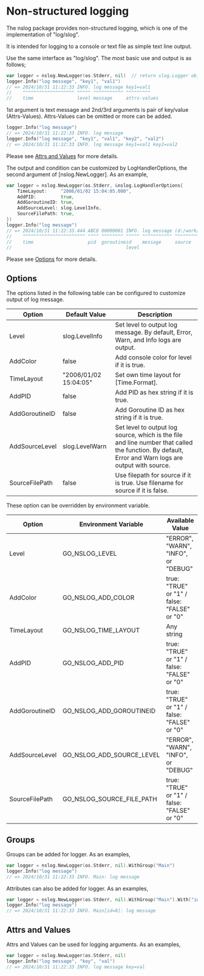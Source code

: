 # Non-structured logging

The nslog package provides non-structured logging, which is one of the implementation of "log/slog".

It is intended for logging to a console or text file as simple text line output.

Use the same interface as "log/slog". The most basic use and output is as follows;

```go
var logger = nslog.NewLogger(os.Stderr, nil)  // return slog.Logger object
logger.Info("log message", "key1", "val1")
// => 2024/10/31 11:22:33 INFO. log message key1=val1
//    ^^^^^^^^^^^^^^^^^^^ ^^^^^ ^^^^^^^^^^^ ^^^^^^^^^
//    time                level message     attrs-values
```

1st argument is text message and 2nd/3rd arguments is pair of key/value (Attrs-Values).
Attrs-Values can be omitted or more can be added.

```go
logger.Info("log message")
// => 2024/10/31 11:22:33 INFO. log message
logger.Info("log message", "key1", "val1", "key2", "val2")
// => 2024/10/31 11:22:33 INFO. log message key1=val1 key2=val2
```

Please see [Attrs and Values](#attrs-and-values) for more details.

The output and condition can be customized by LogHandlerOptions, the second argument of [nslog.NewLogger].
As an example,

```go
var logger = nslog.NewLogger(os.Stderr, &nslog.LogHandlerOptions{
    TimeLayout:     "2006/01/02 15:04:05.000",
    AddPID:         true,
    AddGoroutineID: true,
    AddSourceLevel: slog.LevelInfo,
    SourceFilePath: true,
})
logger.Info("log message")
// => 2024/10/31 11:22:33.444 ABCD 00000001 INFO. log message (d:/work/project/sample/main.go:19)
//    ^^^^^^^^^^^^^^^^^^^^^^^ ^^^^ ^^^^^^^^ ^^^^^ ^^^^^^^^^^^ ^^^^^^^^^^^^^^^^^^^^^^^^^^^^^^^^^^^
//    time                    pid  goroutineid    message     source
//                                          level
```

Please see [Options](#options) for more details.

## Options

The options listed in the following table can be configured to customize output of log message.

| Option         | Default Value         | Description |
| -------------- | --------------------- | ----------- |
| Level          | slog.LevelInfo        | Set level to output log message. By default, Error, Warn, and Info logs are output. |
| AddColor       | false                 | Add console color for level if it is true. |
| TimeLayout     | "2006/01/02 15:04:05" | Set own time layout for [Time.Format]. |
| AddPID         | false                 | Add PID as hex string if it is true. |
| AddGoroutineID | false                 | Add Goroutine ID as hex string if it is true. |
| AddSourceLevel | slog.LevelWarn        | Set level to output log source, which is the file and line number that called the function. By default, Error and Warn logs are output with source. |
| SourceFilePath | false                 | Use filepath for source if it is true. Use filename for source if it is false. |

These option can be overridden by environment variable.

| Option         | Environment Variable      | Available Value                             |
| -------------- | ------------------------- | ------------------------------------------- |
| Level          | GO_NSLOG_LEVEL            | "ERROR", "WARN", "INFO", or "DEBUG"         |
| AddColor       | GO_NSLOG_ADD_COLOR        | true: "TRUE" or "1" / false: "FALSE" or "0" |
| TimeLayout     | GO_NSLOG_TIME_LAYOUT      | Any string                                  |
| AddPID         | GO_NSLOG_ADD_PID          | true: "TRUE" or "1" / false: "FALSE" or "0" |
| AddGoroutineID | GO_NSLOG_ADD_GOROUTINEID  | true: "TRUE" or "1" / false: "FALSE" or "0" |
| AddSourceLevel | GO_NSLOG_ADD_SOURCE_LEVEL | "ERROR", "WARN", "INFO", or "DEBUG"         |
| SourceFilePath | GO_NSLOG_SOURCE_FILE_PATH | true: "TRUE" or "1" / false: "FALSE" or "0" |

## Groups

Groups can be added for logger.
As an examples,

```go
var logger = nslog.NewLogger(os.Stderr, nil).WithGroup("Main")
logger.Info("log message")
// => 2024/10/31 11:22:33 INFO. Main: log message
```

Attributes can also be added for logger.
As an examples,

```go
var logger = nslog.NewLogger(os.Stderr, nil).WithGroup("Main").With("id", 0)
logger.Info("log message")
// => 2024/10/31 11:22:33 INFO. Main[id=0]: log message
```

## Attrs and Values

Attrs and Values can be used for logging arguments. As an examples,

```go
var logger = nslog.NewLogger(os.Stderr, nil)
logger.Info("log message", "key", "val")
// => 2024/10/31 11:22:33 INFO. log message key=val
```

